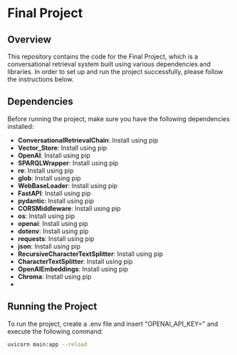 # Final Project

## Overview
This repository contains the code for the Final Project, which is a conversational retrieval system built using various dependencies and libraries. In order to set up and run the project successfully, please follow the instructions below.

## Dependencies
Before running the project, make sure you have the following dependencies installed:

- **ConversationalRetrievalChain**: Install using pip
- **Vector_Store**: Install using pip
- **OpenAI**: Install using pip
- **SPARQLWrapper**: Install using pip
- **re**: Install using pip
- **glob**: Install using pip
- **WebBaseLoader**: Install using pip
- **FastAPI**: Install using pip
- **pydantic**: Install using pip
- **CORSMiddleware**: Install using pip
- **os**: Install using pip
- **openai**: Install using pip
- **dotenv**: Install using pip
- **requests**: Install using pip
- **json**: Install using pip
- **RecursiveCharacterTextSplitter**: Install using pip
- **CharacterTextSplitter**: Install using pip
- **OpenAIEmbeddings**: Install using pip
- **Chroma**: Install using pip
- 
## Running the Project
To run the project, create a .env file and insert "OPENAI_API_KEY=<key>" and execute the following command:

```bash
uvicorn main:app --reload

